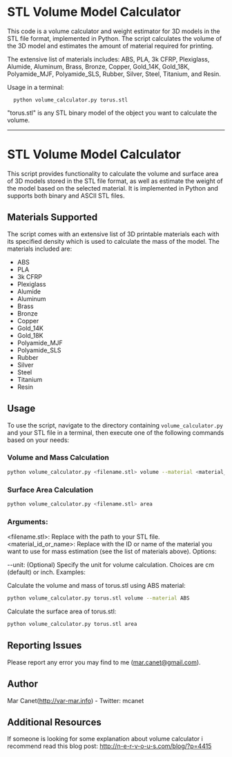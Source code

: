 STL Volume Model Calculator
===========================

This code is a volume calculator and weight estimator for 3D models in the STL file format, implemented in Python.
The script calculates the volume of the 3D model and estimates the amount of material required for printing.

The extensive list of materials includes: ABS, PLA, 3k CFRP, Plexiglass, Alumide, Aluminum, Brass, Bronze, Copper, Gold_14K, Gold_18K, Polyamide_MJF, Polyamide_SLS, Rubber, Silver, Steel, Titanium, and Resin.

Usage in a terminal: 
```
  python volume_calculator.py torus.stl
```
"torus.stl" is any STL binary model of the object you want to calculate the volume.

---
# STL Volume Model Calculator

This script provides functionality to calculate the volume and surface area of 3D models stored in the STL file format, as well as estimate the weight of the model based on the selected material. It is implemented in Python and supports both binary and ASCII STL files.

## Materials Supported

The script comes with an extensive list of 3D printable materials each with its specified density which is used to calculate the mass of the model. The materials included are:
- ABS
- PLA
- 3k CFRP
- Plexiglass
- Alumide
- Aluminum
- Brass
- Bronze
- Copper
- Gold_14K
- Gold_18K
- Polyamide_MJF
- Polyamide_SLS
- Rubber
- Silver
- Steel
- Titanium
- Resin

## Usage

To use the script, navigate to the directory containing `volume_calculator.py` and your STL file in a terminal, then execute one of the following commands based on your needs:

### Volume and Mass Calculation

```bash
python volume_calculator.py <filename.stl> volume --material <material_id_or_name> [--unit cm|inch]
```
### Surface Area Calculation
```bash
python volume_calculator.py <filename.stl> area
```

### Arguments:

<filename.stl>: Replace with the path to your STL file.
<material_id_or_name>: Replace with the ID or name of the material you want to use for mass estimation (see the list of materials above).
Options:

--unit: (Optional) Specify the unit for volume calculation. Choices are cm (default) or inch.
Examples:

Calculate the volume and mass of torus.stl using ABS material:

```bash
python volume_calculator.py torus.stl volume --material ABS
```
Calculate the surface area of torus.stl:
```bash
python volume_calculator.py torus.stl area
```

## Reporting Issues
Please report any error you may find to me (mar.canet@gmail.com).

## Author
Mar Canet(http://var-mar.info) - Twitter: mcanet

## Additional Resources

If someone is looking for some explanation about volume calculator i recommend read this blog post: http://n-e-r-v-o-u-s.com/blog/?p=4415

